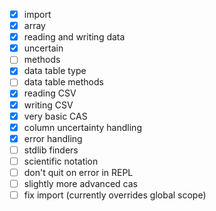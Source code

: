 - [x] import
- [x] array
- [x] reading and writing data
- [x] uncertain
- [ ] methods
- [x] data table type
- [ ] data table methods
- [x] reading CSV
- [x] writing CSV
- [x] very basic CAS
- [x] column uncertainty handling
- [x] error handling
- [ ] stdlib finders
- [ ] scientific notation
- [ ] don't quit on error in REPL
- [ ] slightly more advanced cas
- [ ] fix import (currently overrides global scope)